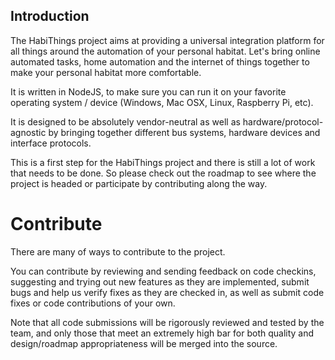## Introduction

The HabiThings project aims at providing a universal integration platform for all things around the automation of your personal habitat. Let's bring online automated tasks, home automation and the internet of things together to make your personal habitat more comfortable.

It is written in NodeJS, to make sure you can run it on your favorite operating system / device (Windows, Mac OSX, Linux, Raspberry Pi, etc).

It is designed to be absolutely vendor-neutral as well as hardware/protocol-agnostic by bringing together different bus systems, hardware devices and interface protocols. 

This is a first step for the HabiThings project and there is still a lot of work that needs to be done. So please check out the roadmap to see where the project is headed or participate by contributing along the way.

# Contribute

There are many of ways to contribute to the project.

You can contribute by reviewing and sending feedback on code checkins, suggesting and trying out new features as they are implemented, submit bugs and help us verify fixes as they are checked in, as well as submit code fixes or code contributions of your own.

Note that all code submissions will be rigorously reviewed and tested by the team, and only those that meet an extremely high bar for both quality and design/roadmap appropriateness will be merged into the source.

